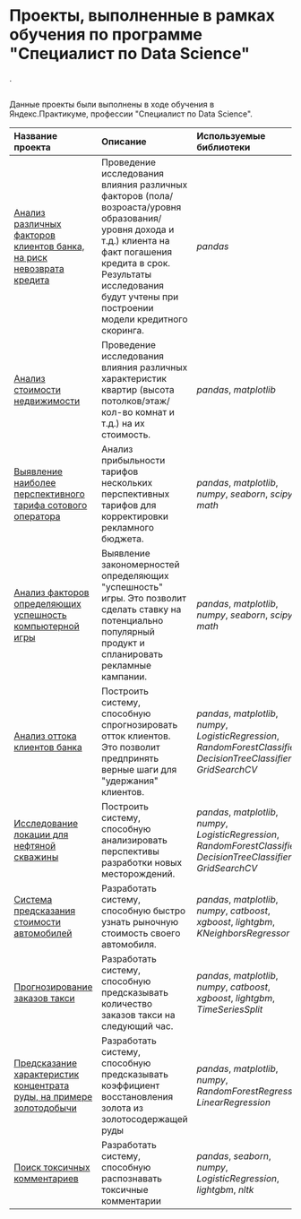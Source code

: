 # Проекты, выполненные в рамках обучения по программе "Специалист по Data Science"

.

## 

Данные проекты были выполнены в ходе обучения в Яндекс.Практикуме, профессии "Специалист по Data Science".

| Название проекта | Описание | Используемые библиотеки | 
| :---------------------- | :---------------------- | :---------------------- |
| [Анализ различных факторов клиентов банка, на риск невозврата кредита](kredit_1) | Проведение исследования влияния различных факторов (пола/возроаста/уровня образования/уровня дохода и т.д.) клиента на факт погашения кредита в срок. Результаты исследования будут учтены при построении модели кредитного скоринга.| *pandas*  |
| [Анализ стоимости недвижимости](nedvig_2) | Проведение исследования влияния различных характеристик квартир (высота потолков/этаж/кол-во комнат и т.д.) на их стоимость.| *pandas*, *matplotlib*  |
| [Выявление наиболее перспективного тарифа сотового оператора](tarif_3) | Анализ прибыльности тарифов нескольких перспективных тарифов для корректировки рекламного бюджета.| *pandas*, *matplotlib*, *numpy*, *seaborn*, *scipy*, *math*  |
| [Анализ факторов определяющих успешность компьютерной игры](game_4) | Выявление закономерностей определяющих "успешность" игры. Это позволит сделать ставку на потенциально популярный продукт и спланировать рекламные кампании.| *pandas*, *matplotlib*, *numpy*, *seaborn*, *scipy*, *math*  |
| [Анализ оттока клиентов банка](bank_ottok_5) | Построить систему, способную спрогнозировать отток клиентов. Это позволит предпринять верные шаги для "удержания" клиентов.| *pandas*, *matplotlib*, *numpy*, *LogisticRegression*, *RandomForestClassifier*, *DecisionTreeClassifier*, *GridSearchCV*  |
| [Исследование локации для нефтяной скважины](oil_6) | Построить систему, способную анализировать перспективы разработки новых месторождений.| *pandas*, *matplotlib*, *numpy*, *LogisticRegression*, *RandomForestClassifier*, *DecisionTreeClassifier*, *GridSearchCV*  |
| [Система предсказания стоимости автомобилей](avto_7) | Разработать систему, способную быстро узнать рыночную стоимость своего автомобиля.| *pandas*, *matplotlib*, *numpy*, *catboost*, *xgboost*, *lightgbm*, *KNeighborsRegressor*  |
| [Прогнозирование заказов такси](taxi_8) | Разработать систему, способную предсказывать количество заказов такси на следующий час.| *pandas*, *matplotlib*, *numpy*, *catboost*, *xgboost*, *lightgbm*, *TimeSeriesSplit*  |
| [Предсказание характеристик концентрата руды, на примере золотодобычи](gold_9) | Разработать систему, способную предсказывать коэффициент восстановления золота из золотосодержащей руды| *pandas*, *matplotlib*, *numpy*, *RandomForestRegressor*, *LinearRegression*  |
| [Поиск токсичных комментариев](text_10) | Разработать систему, способную распознавать токсичные комментарии| *pandas*, *seaborn*, *numpy*, *LogisticRegression*, *lightgbm*, *nltk* |